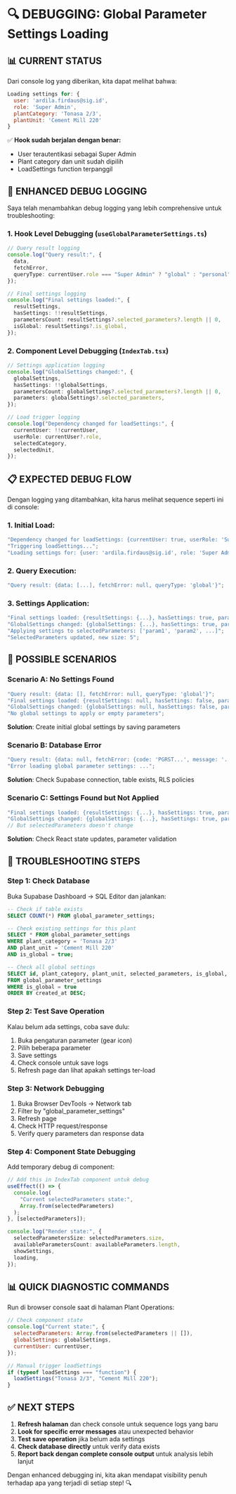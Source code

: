 # 🔍 DEBUGGING: Global Parameter Settings Loading

## 📊 **CURRENT STATUS**

Dari console log yang diberikan, kita dapat melihat bahwa:

```javascript
Loading settings for: {
  user: 'ardila.firdaus@sig.id',
  role: 'Super Admin',
  plantCategory: 'Tonasa 2/3',
  plantUnit: 'Cement Mill 220'
}
```

✅ **Hook sudah berjalan dengan benar:**

- User terautentikasi sebagai Super Admin
- Plant category dan unit sudah dipilih
- LoadSettings function terpanggil

## 🔧 **ENHANCED DEBUG LOGGING**

Saya telah menambahkan debug logging yang lebih comprehensive untuk troubleshooting:

### **1. Hook Level Debugging** (`useGlobalParameterSettings.ts`)

```typescript
// Query result logging
console.log("Query result:", {
  data,
  fetchError,
  queryType: currentUser.role === "Super Admin" ? "global" : "personal",
});

// Final settings logging
console.log("Final settings loaded:", {
  resultSettings,
  hasSettings: !!resultSettings,
  parametersCount: resultSettings?.selected_parameters?.length || 0,
  isGlobal: resultSettings?.is_global,
});
```

### **2. Component Level Debugging** (`IndexTab.tsx`)

```typescript
// Settings application logging
console.log("GlobalSettings changed:", {
  globalSettings,
  hasSettings: !!globalSettings,
  parametersCount: globalSettings?.selected_parameters?.length || 0,
  parameters: globalSettings?.selected_parameters,
});

// Load trigger logging
console.log("Dependency changed for loadSettings:", {
  currentUser: !!currentUser,
  userRole: currentUser?.role,
  selectedCategory,
  selectedUnit,
});
```

## 📋 **EXPECTED DEBUG FLOW**

Dengan logging yang ditambahkan, kita harus melihat sequence seperti ini di console:

### **1. Initial Load:**

```javascript
"Dependency changed for loadSettings: {currentUser: true, userRole: 'Super Admin', selectedCategory: 'Tonasa 2/3', selectedUnit: 'Cement Mill 220'}";
"Triggering loadSettings...";
"Loading settings for: {user: 'ardila.firdaus@sig.id', role: 'Super Admin', ...}";
```

### **2. Query Execution:**

```javascript
"Query result: {data: [...], fetchError: null, queryType: 'global'}";
```

### **3. Settings Application:**

```javascript
"Final settings loaded: {resultSettings: {...}, hasSettings: true, parametersCount: 5, isGlobal: true}";
"GlobalSettings changed: {globalSettings: {...}, hasSettings: true, parametersCount: 5, parameters: [...]}";
"Applying settings to selectedParameters: ['param1', 'param2', ...]";
"SelectedParameters updated, new size: 5";
```

## 🚨 **POSSIBLE SCENARIOS**

### **Scenario A: No Settings Found**

```javascript
"Query result: {data: [], fetchError: null, queryType: 'global'}";
"Final settings loaded: {resultSettings: null, hasSettings: false, parametersCount: 0, isGlobal: undefined}";
"GlobalSettings changed: {globalSettings: null, hasSettings: false, parametersCount: 0, parameters: undefined}";
"No global settings to apply or empty parameters";
```

**Solution**: Create initial global settings by saving parameters

### **Scenario B: Database Error**

```javascript
"Query result: {data: null, fetchError: {code: 'PGRST...', message: '...'}, queryType: 'global'}";
"Error loading global parameter settings: ...";
```

**Solution**: Check Supabase connection, table exists, RLS policies

### **Scenario C: Settings Found but Not Applied**

```javascript
"Final settings loaded: {resultSettings: {...}, hasSettings: true, parametersCount: 5, isGlobal: true}";
"GlobalSettings changed: {globalSettings: {...}, hasSettings: true, parametersCount: 5, parameters: [...]}";
// But selectedParameters doesn't change
```

**Solution**: Check React state updates, parameter validation

## 🔧 **TROUBLESHOOTING STEPS**

### **Step 1: Check Database**

Buka Supabase Dashboard → SQL Editor dan jalankan:

```sql
-- Check if table exists
SELECT COUNT(*) FROM global_parameter_settings;

-- Check existing settings for this plant
SELECT * FROM global_parameter_settings
WHERE plant_category = 'Tonasa 2/3'
AND plant_unit = 'Cement Mill 220'
AND is_global = true;

-- Check all global settings
SELECT id, plant_category, plant_unit, selected_parameters, is_global, updated_by, created_at
FROM global_parameter_settings
WHERE is_global = true
ORDER BY created_at DESC;
```

### **Step 2: Test Save Operation**

Kalau belum ada settings, coba save dulu:

1. Buka pengaturan parameter (gear icon)
2. Pilih beberapa parameter
3. Save settings
4. Check console untuk save logs
5. Refresh page dan lihat apakah settings ter-load

### **Step 3: Network Debugging**

1. Buka Browser DevTools → Network tab
2. Filter by "global_parameter_settings"
3. Refresh page
4. Check HTTP request/response
5. Verify query parameters dan response data

### **Step 4: Component State Debugging**

Add temporary debug di component:

```typescript
// Add this in IndexTab component untuk debug
useEffect(() => {
  console.log(
    "Current selectedParameters state:",
    Array.from(selectedParameters)
  );
}, [selectedParameters]);

console.log("Render state:", {
  selectedParametersSize: selectedParameters.size,
  availableParametersCount: availableParameters.length,
  showSettings,
  loading,
});
```

## 📊 **QUICK DIAGNOSTIC COMMANDS**

Run di browser console saat di halaman Plant Operations:

```javascript
// Check component state
console.log("Current state:", {
  selectedParameters: Array.from(selectedParameters || []),
  globalSettings: globalSettings,
  currentUser: currentUser,
});

// Manual trigger loadSettings
if (typeof loadSettings === "function") {
  loadSettings("Tonasa 2/3", "Cement Mill 220");
}
```

## ✅ **NEXT STEPS**

1. **Refresh halaman** dan check console untuk sequence logs yang baru
2. **Look for specific error messages** atau unexpected behavior
3. **Test save operation** jika belum ada settings
4. **Check database directly** untuk verify data exists
5. **Report back dengan complete console output** untuk analysis lebih lanjut

Dengan enhanced debugging ini, kita akan mendapat visibility penuh terhadap apa yang terjadi di setiap step! 🔍

